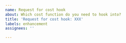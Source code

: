 ```yaml
---
name: Request for cost hook
about: Which cost function do you need to hook into?
title: 'Request for cost hook: XXX'
labels: enhancement
assignees: ''

---
```



